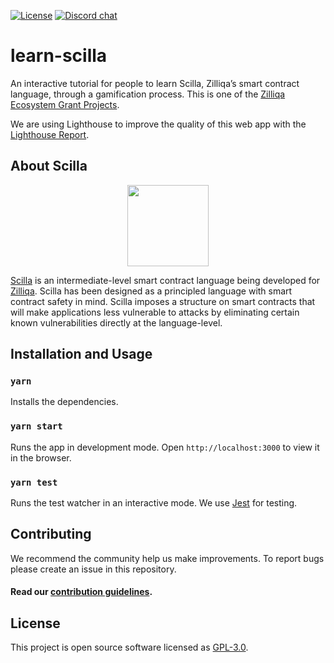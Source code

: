 [![License][license-svg]][license-url] [![Discord chat][discord-svg]][discord-url]

# learn-scilla 

An interactive tutorial for people to learn Scilla, Zilliqa’s smart contract language, through a gamification process. This is one of the [Zilliqa Ecosystem Grant Projects](https://blog.zilliqa.com/announcing-the-second-wave-of-zilliqa-ecosystem-grant-awardees-6e03edadcc0d). 

We are using Lighthouse to improve the quality of this web app with the [Lighthouse Report](https://lighthouse-dot-webdotdevsite.appspot.com/lh/html?url=https://learn-scilla.firebaseapp.com). 

## About Scilla

<p align="center"><img src="https://scilla.readthedocs.io/en/latest/_images/scilla-logo-color-transparent.png" align="center" width="130px" height="130px"/></p>

[Scilla](https://scilla-lang.org/) is an intermediate-level smart contract language being developed for [Zilliqa](https://zilliqa.com/). Scilla has been designed as a principled language with smart contract safety in mind. Scilla imposes a structure on smart contracts that will make applications less vulnerable to attacks by eliminating certain known vulnerabilities directly at the language-level.

## Installation and Usage

### `yarn`

Installs the dependencies.

### `yarn start`

Runs the app in development mode.
Open `http://localhost:3000` to view it in the browser.

### `yarn test`

Runs the test watcher in an interactive mode.
We use [Jest](https://jestjs.io/) for testing.

## Contributing

We recommend the community help us make improvements. To report bugs please create an issue in this repository.

#### Read our [contribution guidelines](./CONTRIBUTING.md).

## License

This project is open source software licensed as [GPL-3.0](https://github.com/neutiyoo/learn-scilla/blob/develop/LICENSE).

[license-svg]: https://img.shields.io/badge/License-GPLv3-blue.svg
[license-url]: https://github.com/neutiyoo/learn-scilla/blob/master/LICENSE
[discord-svg]: https://img.shields.io/discord/308323056592486420.svg
[discord-url]: https://discord.gg/KB6h3T6
